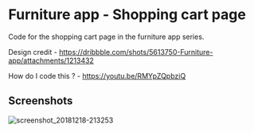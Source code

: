# Furniture app - Shopping cart page

Code for the shopping cart page in the furniture app series.

Design credit - https://dribbble.com/shots/5613750-Furniture-app/attachments/1213432

How do I code this ? - https://youtu.be/RMYpZQpbziQ

## Screenshots

![screenshot_20181218-213253](https://user-images.githubusercontent.com/8137504/50166211-983aec00-030c-11e9-9cb4-049fae1b07a7.png)
